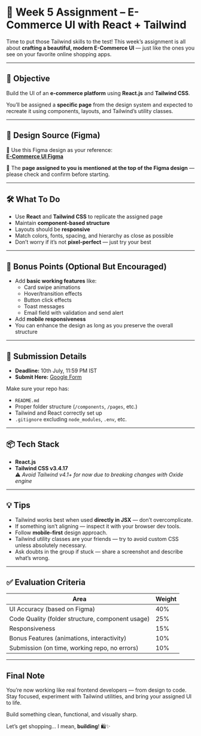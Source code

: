 # 🛒 Week 5 Assignment – E-Commerce UI with React + Tailwind

Time to put those Tailwind skills to the test! This week’s assignment is all about **crafting a beautiful, modern E-Commerce UI** — just like the ones you see on your favorite online shopping apps.

---

## 🎯 Objective

Build the UI of an **e-commerce platform** using **React.js** and **Tailwind CSS**.

You’ll be assigned a **specific page** from the design system and expected to recreate it using components, layouts, and Tailwind’s utility classes.

---

## 🔗 Design Source (Figma)

🎨 Use this Figma design as your reference:  
**[E-Commerce UI Figma](https://www.figma.com/design/kQXJm3yJwfLinQMJ8qJJ8O/eCommerce-Website-%7C-Web-Page-Design-%7C-UI-KIT-%7C-Interior-Landing-Page--Community-?node-id=0-1&p=f&t=ts7za7zvlDzQTgK2-0)**

📌 The **page assigned to you is mentioned at the top of the Figma design** — please check and confirm before starting.

---

## 🛠 What To Do

- Use **React** and **Tailwind CSS** to replicate the assigned page
- Maintain **component-based structure**
- Layouts should be **responsive**
- Match colors, fonts, spacing, and hierarchy as close as possible
- Don’t worry if it’s not **pixel-perfect** — just try your best

---

## 💎 Bonus Points (Optional But Encouraged)

- Add **basic working features** like:
  - Card swipe animations
  - Hover/transition effects
  - Button click effects
  - Toast messages
  - Email field with validation and send alert
- Add **mobile responsiveness**
- You can enhance the design as long as you preserve the overall structure

---

## 📝 Submission Details

- **Deadline:** 10th July, 11:59 PM IST
- **Submit Here:** [Google Form](https://forms.gle/u9iYJb9P7ryu3NjJ9)

Make sure your repo has:
- `README.md`
- Proper folder structure (`/components`, `/pages`, etc.)
- Tailwind and React correctly set up
- `.gitignore` excluding `node_modules`, `.env`, etc.

---

## 📦 Tech Stack

- **React.js**
- **Tailwind CSS v3.4.17**  
  ⚠️ _Avoid Tailwind v4.1+ for now due to breaking changes with Oxide engine_

---

## 💡 Tips

- Tailwind works best when used **directly in JSX** — don’t overcomplicate.
- If something isn’t aligning — inspect it with your browser dev tools.
- Follow **mobile-first** design approach.
- Tailwind utility classes are your friends — try to avoid custom CSS unless absolutely necessary.
- Ask doubts in the group if stuck — share a screenshot and describe what’s wrong.

---

## ✅ Evaluation Criteria

| Area | Weight |
|------|--------|
| UI Accuracy (based on Figma) | 40% |
| Code Quality (folder structure, component usage) | 25% |
| Responsiveness | 15% |
| Bonus Features (animations, interactivity) | 10% |
| Submission (on time, working repo, no errors) | 10% |

---

## Final Note

You’re now working like real frontend developers — from design to code. Stay focused, experiment with Tailwind utilities, and bring your assigned UI to life.

Build something clean, functional, and visually sharp.

Let’s get shopping... I mean, **building**! 🛍️✨
